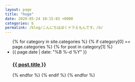 ```yaml
---
layout: page
title: "hoge"
date: 2020-05-24 10:15:03 +0900
categories: b
permalink: /blog/こんにちはぼくドラえもんです。/b/
---
```


<ul class="post-list"> 
{% for category in site.categories %}
  {% if category[0] == page.categories %}
    {% for post in category[1] %}
  <li><span class="post-meta">{{ page.date | date: "%B %-d %Y" }}</span>
    <h3>
      <a class="post-link" href="{{ site.baseurl }}{{ post.url }}">
        {{ post.title }}
      </a>
    </h3>
  </li>
    {% endfor %}
  {% endif %}
{% endfor %}
</ul>